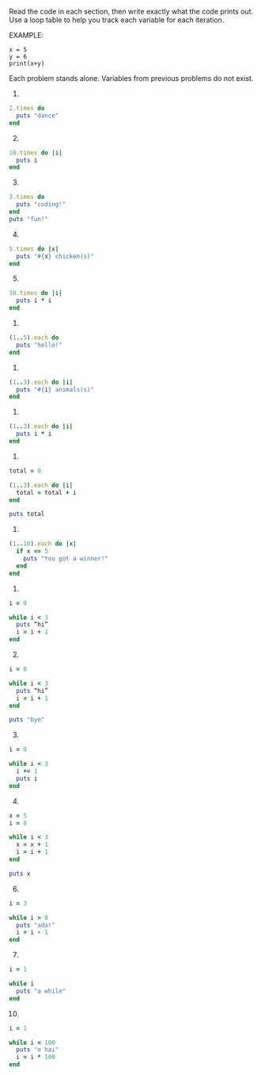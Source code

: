 Read the code in each section, then write exactly what the code prints out. Use a loop table to help you track each variable for each iteration.

EXAMPLE:
```
x = 5
y = 6
print(x+y)
```
Each problem stands alone. Variables from previous problems do not exist.

1.
```ruby
2.times do
  puts "dance"
end
```

2.
```ruby
10.times do |i|
  puts i
end
```

3.
```ruby
3.times do
  puts "coding!"
end
puts "fun!"
```

4.
```ruby
5.times do |x|
  puts "#{x} chicken(s)"
end
```

5.
```ruby
10.times do |i|
  puts i * i
end

```

1.
```ruby
(1..5).each do
  puts "hello!"
end
```

1.
```ruby
(1..3).each do |i|
  puts "#{i} animals(s)"
end
```

1.
```ruby
(1..3).each do |i|
  puts i * i
end
```

1.
```ruby
total = 0

(1..3).each do |i|
  total = total + i
end

puts total
```

1.
```ruby
(1..10).each do |x|
  if x == 5
    puts "You got a winner!"
  end
end
```

1.
```ruby
i = 0

while i < 3
  puts “hi”
  i = i + 1
end
```

2.
```ruby
i = 0

while i < 3
  puts “hi”
  i = i + 1
end

puts "bye"
```

3.
```ruby
i = 0

while i < 3
  i += 1
  puts i
end
```

4.
```ruby
x = 5
i = 0

while i < 3
  x = x + 1
  i = i + 1
end

puts x
```

6.
```ruby
i = 3

while i > 0
  puts "ada!"
  i = i - 1
end
```

7.
```ruby
i = 1

while i
  puts "a while"
end
```

10.
```ruby
i = 1

while i < 100
  puts "o hai"
  i = i * 100
end
```
